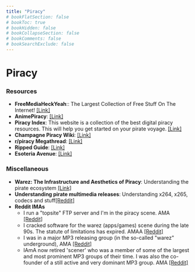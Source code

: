 ```yaml
---
title: "Piracy"
# bookFlatSection: false
# bookToc: true
# bookHidden: false
# bookCollapseSection: false
# bookComments: false
# bookSearchExclude: false
---
```


# Piracy

### Resources
- **FreeMediaHeckYeah**:: The Largest Collection of Free Stuff On The Internet! [[Link]](https://fmhy.pages.dev)
- **AnimePiracy**: [[Link]](https://theindex.moe)
- **Piracy Index**: This website is a collection of the best digital piracy resources. This will help you get started on your pirate voyage. [[Link]](https://piracy.vercel.app)
- **Champagne Piracy Wiki**: [[Link]](https://champagne.pages.dev)
- **r/piracy Megathread**: [[Link]](https://www.reddit.com/r/Piracy/wiki/megathread/)
- **Ripped Guide**: [[Link]](https://ripped.guide)
- **Esoteria Avenue**: [[Link]](https://ori5000.github.io)

### Miscellaneous
- **Warez: The Infrastructure and Aesthetics of Piracy**: Understanding the pirate ecosystem [[Link]](https://punctumbooks.com/titles/warez-the-infrastructure-and-aesthetics-of-piracy/)
- **Understanding pirate multimedia releases**: Understanding x264, x265, codecs and stuff[[Reddit]](https://www.reddit.com/r/Piracy/wiki/guides/video_quality_and_types_of_releases/)
- **Reddit IMAs**
    - I run a "topsite" FTP server and I'm in the piracy scene. AMA [[Reddit]](https://www.reddit.com/r/IAmA/comments/9rtq4/i_run_a_topsite_ftp_server_and_im_in_the_piracy/)
    - I cracked software for the warez (apps/games) scene during the late 90s. The statute of limitations has expired. AMAA [[Reddit]](https://www.reddit.com/r/IAmA/comments/9y9d2/i_cracked_software_for_the_warez_appsgames_scene/)
    - I was in a major MP3 releasing group (in the so-called "warez" underground), AMA [[Reddit]](https://www.reddit.com/r/IAmA/comments/9fc4n/i_was_in_a_major_mp3_releasing_group_in_the/)
    - IAmA now retired 'scener' who was a member of some of the largest and most prominent MP3 groups of their time. I was also the co-founder of a still active and very dominant MP3 group. AMA [[Reddit]](https://www.reddit.com/r/IAmA/comments/c2ss1/hi_reddit_iama_now_retired_scener_who_was_a/)
